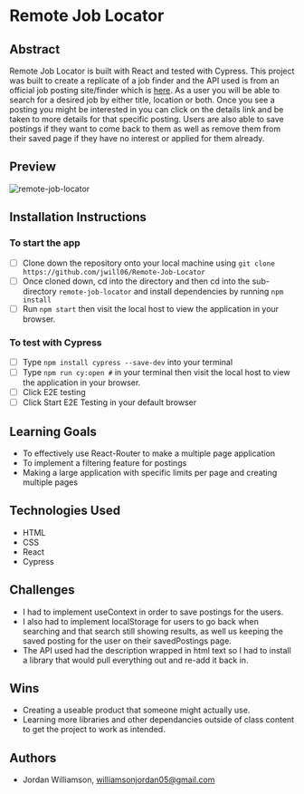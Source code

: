 # Remote Job Locator

## Abstract 
Remote Job Locator is built with React and tested with Cypress. This project was built to create a replicate of a job finder and the API used is from an official job posting site/finder which is [here](https://remotive.com/). As a user you will be able to search for a desired job by either title, location or both. Once you see a posting you might be interested in you can click on the details link and be taken to more details for that specific posting. Users are also able to save postings if they want to come back to them as well as remove them from their saved page if they have no interest or applied for them already. 

## Preview
![remote-job-locator](https://github.com/user-attachments/assets/098d4772-bdb7-4390-9d90-1dba2129c52d)


## Installation Instructions 
### To start the app
- [ ]  Clone down the repository onto your local machine using `git clone https://github.com/jwill06/Remote-Job-Locator`
- [ ]  Once cloned down, cd into the directory and then cd into the sub-directory `remote-job-locator` and install dependencies by running `npm install`
- [ ]  Run `npm start` then visit the local host to view the application in your browser.

### To test with Cypress
- [ ]  Type `npm install cypress --save-dev` into your terminal
- [ ]  Type `npm run cy:open #` in your terminal then visit the local host to view the application in your browser.
- [ ]  Click E2E testing
- [ ]  Click Start E2E Testing in your default browser

## Learning Goals
- To effectively use React-Router to make a multiple page application
- To implement a filtering feature for postings
- Making a large application with specific limits per page and creating multiple pages

## Technologies Used
- HTML
- CSS
- React
- Cypress

## Challenges
- I had to implement useContext in order to save postings for the users.
- I also had to implement localStorage for users to go back when searching and that search still showing results, as well us keeping the saved posting for the user on their savedPostings page.
- The API used had the description wrapped in html text so I had to install a library that would pull everything out and re-add it back in.

## Wins
- Creating a useable product that someone might actually use.
- Learning more libraries and other dependancies outside of class content to get the project to work as intended.

## Authors 
- Jordan Williamson, williamsonjordan05@gmail.com
